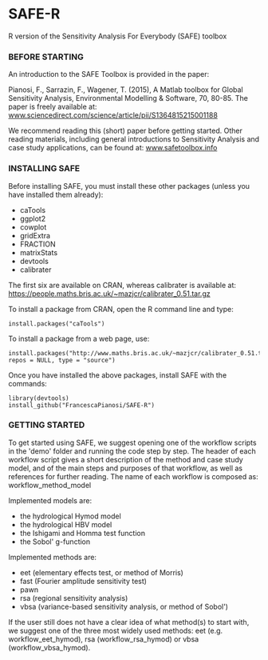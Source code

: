 # SAFE-R
R version of the Sensitivity Analysis For Everybody (SAFE) toolbox

### BEFORE STARTING

An introduction to the SAFE Toolbox is provided in the paper:

Pianosi, F., Sarrazin, F., Wagener, T. (2015), A Matlab toolbox for Global Sensitivity Analysis, Environmental Modelling & Software, 70, 80-85. The paper is freely available at: www.sciencedirect.com/science/article/pii/S1364815215001188

We recommend reading this (short) paper before getting started. Other reading materials, including general introductions to Sensitivity Analysis and case study applications, can be found at: www.safetoolbox.info

### INSTALLING SAFE

Before installing SAFE, you must install these other packages (unless you have installed them already):
- caTools
- ggplot2
- cowplot
- gridExtra
- FRACTION
- matrixStats
- devtools
- calibrater 

The first six are available on CRAN, whereas calibrater is available at: https://people.maths.bris.ac.uk/~mazjcr/calibrater_0.51.tar.gz

To install a package from CRAN, open the R command line and type:

    install.packages("caTools")

To install a package from a web page, use:

    install.packages("http://www.maths.bris.ac.uk/~mazjcr/calibrater_0.51.tar.gz", repos = NULL, type = "source")

Once you have installed the above packages, install SAFE with the commands:

    library(devtools)
    install_github("FrancescaPianosi/SAFE-R")
 
### GETTING STARTED

To get started using SAFE, we suggest opening one of the workflow scripts in the 'demo' folder and running the code step by step. The header of each workflow script gives a short description of the method and case study model, and of the main steps and purposes of that workflow, as well as references for further reading. The name of each workflow is composed as: workflow_method_model

Implemented models are:
- the hydrological Hymod model 
- the hydrological HBV model 
- the Ishigami and Homma test function 
- the Sobol' g-function 

Implemented methods are:
- eet (elementary effects test, or method of Morris)
- fast (Fourier amplitude sensitivity test)
- pawn
- rsa (regional sensitivity analysis)
- vbsa (variance-based sensitivity analysis, or method of Sobol')

If the user still does not have a clear idea of what method(s) to start with, we suggest one of the three most widely used methods: eet (e.g. workflow_eet_hymod), rsa (workflow_rsa_hymod) or vbsa (workflow_vbsa_hymod).

